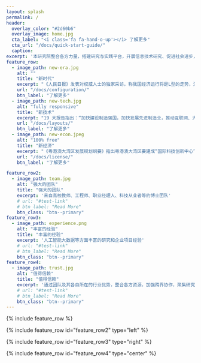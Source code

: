```yaml
---
layout: splash
permalink: /
header:
  overlay_color: "#2d60b6"
  overlay_image: home.jpg
  cta_label: "<i class='fa fa-hand-o-up'></i> 了解更多"
  cta_url: "/docs/quick-start-guide/"
  caption:
excerpt: '本研究院整合各方力量，搭建研究与实践平台，开展信息技术研究、促进社会进步，旨在进一步探索信息技术技术前沿，提升信息技术应用的深度和广度，让信息技术技术为社会生产和人民生活做贡献。'
feature_row:
  - image_path: new-era.jpg
    alt: ""
    title: "新时代"
    excerpt: "《人民日报》发表对权威人士的独家采访，称我国经济运行将是L型的走势，深层次的问题还将持续，也会出现新的挑战。"
    url: "/docs/configuration/"
    btn_label: "了解更多"
  - image_path: new-tech.jpg
    alt: "fully responsive"
    title: "新技术"
    excerpt: "19 大报告指出：“加快建设制造强国，加快发展先进制造业，推动互联网、大数据、人工智能和实体经济深度融合”"
    url: "/docs/layouts/"
    btn_label: "了解更多"
  - image_path: new-econ.jpeg
    alt: "100% free"
    title: "新经济"
    excerpt: "《粤港澳大湾区发展规划纲要》指出粤港澳大湾区要建成“国际科技创新中心”，成为“高质量发展的典范”"
    url: "/docs/license/"
    btn_label: "了解更多"

feature_row2:
  - image_path: team.jpg
    alt: "强大的团队"
    title: "强大的团队"
    excerpt: '来自高校教师、工程师、职业经理人、科技从业者等的博士团队'
    # url: "#test-link"
    # btn_label: "Read More"
    btn_class: "btn--primary"
feature_row3:
  - image_path: experience.png
    alt: "丰富的经验"
    title: "丰富的经验"
    excerpt: '人工智能大数据等方面丰富的研究和企业项目经验'
    # url: "#test-link"
    # btn_label: "Read More"
    btn_class: "btn--primary"
feature_row4:
  - image_path: trust.jpg
    alt: "值得信赖"
    title: "值得信赖"
    excerpt: '通过团队及其各自所在的行业优势，整合各方资源，加强跨界协作，聚集研究和服务社会，构建在深圳具有影响力的信息技术智库平台，并基于研究成果促进企业信息技术转型，信息技术的进步和社会经济发展。'
    # url: "#test-link"
    # btn_label: "Read More"
    btn_class: "btn--primary"
---
```


{% include feature_row %}

{% include feature_row id="feature_row2" type="left" %}

{% include feature_row id="feature_row3" type="right" %}

{% include feature_row id="feature_row4" type="center" %}
 